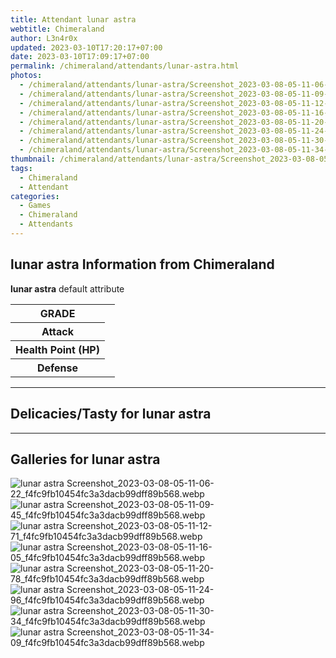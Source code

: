 ```yaml
---
title: Attendant lunar astra
webtitle: Chimeraland
author: L3n4r0x
updated: 2023-03-10T17:20:17+07:00
date: 2023-03-10T17:09:17+07:00
permalink: /chimeraland/attendants/lunar-astra.html
photos:
  - /chimeraland/attendants/lunar-astra/Screenshot_2023-03-08-05-11-06-22_f4fc9fb10454fc3a3dacb99dff89b568.webp
  - /chimeraland/attendants/lunar-astra/Screenshot_2023-03-08-05-11-09-45_f4fc9fb10454fc3a3dacb99dff89b568.webp
  - /chimeraland/attendants/lunar-astra/Screenshot_2023-03-08-05-11-12-71_f4fc9fb10454fc3a3dacb99dff89b568.webp
  - /chimeraland/attendants/lunar-astra/Screenshot_2023-03-08-05-11-16-05_f4fc9fb10454fc3a3dacb99dff89b568.webp
  - /chimeraland/attendants/lunar-astra/Screenshot_2023-03-08-05-11-20-78_f4fc9fb10454fc3a3dacb99dff89b568.webp
  - /chimeraland/attendants/lunar-astra/Screenshot_2023-03-08-05-11-24-96_f4fc9fb10454fc3a3dacb99dff89b568.webp
  - /chimeraland/attendants/lunar-astra/Screenshot_2023-03-08-05-11-30-34_f4fc9fb10454fc3a3dacb99dff89b568.webp
  - /chimeraland/attendants/lunar-astra/Screenshot_2023-03-08-05-11-34-09_f4fc9fb10454fc3a3dacb99dff89b568.webp
thumbnail: /chimeraland/attendants/lunar-astra/Screenshot_2023-03-08-05-11-06-22_f4fc9fb10454fc3a3dacb99dff89b568.webp
tags:
  - Chimeraland
  - Attendant
categories:
  - Games
  - Chimeraland
  - Attendants
---
```


<section id="bootstrap-wrapper"><link rel="stylesheet" href="https://cdn.statically.io/gh/dimaslanjaka/Web-Manajemen/40ac3225/css/bootstrap-4.5-wrapper.css"/><h2>lunar astra Information from Chimeraland</h2><p><b>lunar astra</b> default attribute <table><tr><th>GRADE</th><td></td></tr><tr><th>Attack</th><td></td></tr><tr><th>Health Point (HP)</th><td></td></tr><tr><th>Defense</th><td></td></tr></table></p><hr/><h2>Delicacies/Tasty for lunar astra</h2><hr/><div id="gallery"><h2>Galleries for lunar astra</h2><div class="row"><div class="col-lg-6 col-12"><img src="/chimeraland/attendants/lunar-astra/Screenshot_2023-03-08-05-11-06-22_f4fc9fb10454fc3a3dacb99dff89b568.webp" alt="lunar astra Screenshot_2023-03-08-05-11-06-22_f4fc9fb10454fc3a3dacb99dff89b568.webp"/></div><div class="col-lg-6 col-12"><img src="/chimeraland/attendants/lunar-astra/Screenshot_2023-03-08-05-11-09-45_f4fc9fb10454fc3a3dacb99dff89b568.webp" alt="lunar astra Screenshot_2023-03-08-05-11-09-45_f4fc9fb10454fc3a3dacb99dff89b568.webp"/></div><div class="col-lg-6 col-12"><img src="/chimeraland/attendants/lunar-astra/Screenshot_2023-03-08-05-11-12-71_f4fc9fb10454fc3a3dacb99dff89b568.webp" alt="lunar astra Screenshot_2023-03-08-05-11-12-71_f4fc9fb10454fc3a3dacb99dff89b568.webp"/></div><div class="col-lg-6 col-12"><img src="/chimeraland/attendants/lunar-astra/Screenshot_2023-03-08-05-11-16-05_f4fc9fb10454fc3a3dacb99dff89b568.webp" alt="lunar astra Screenshot_2023-03-08-05-11-16-05_f4fc9fb10454fc3a3dacb99dff89b568.webp"/></div><div class="col-lg-6 col-12"><img src="/chimeraland/attendants/lunar-astra/Screenshot_2023-03-08-05-11-20-78_f4fc9fb10454fc3a3dacb99dff89b568.webp" alt="lunar astra Screenshot_2023-03-08-05-11-20-78_f4fc9fb10454fc3a3dacb99dff89b568.webp"/></div><div class="col-lg-6 col-12"><img src="/chimeraland/attendants/lunar-astra/Screenshot_2023-03-08-05-11-24-96_f4fc9fb10454fc3a3dacb99dff89b568.webp" alt="lunar astra Screenshot_2023-03-08-05-11-24-96_f4fc9fb10454fc3a3dacb99dff89b568.webp"/></div><div class="col-lg-6 col-12"><img src="/chimeraland/attendants/lunar-astra/Screenshot_2023-03-08-05-11-30-34_f4fc9fb10454fc3a3dacb99dff89b568.webp" alt="lunar astra Screenshot_2023-03-08-05-11-30-34_f4fc9fb10454fc3a3dacb99dff89b568.webp"/></div><div class="col-lg-6 col-12"><img src="/chimeraland/attendants/lunar-astra/Screenshot_2023-03-08-05-11-34-09_f4fc9fb10454fc3a3dacb99dff89b568.webp" alt="lunar astra Screenshot_2023-03-08-05-11-34-09_f4fc9fb10454fc3a3dacb99dff89b568.webp"/></div></div></div></section>